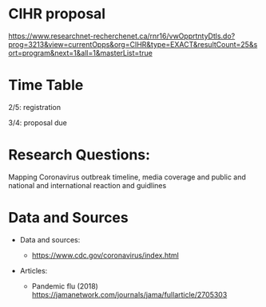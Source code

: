 # CIHR proposal 

https://www.researchnet-recherchenet.ca/rnr16/vwOpprtntyDtls.do?prog=3213&view=currentOpps&org=CIHR&type=EXACT&resultCount=25&sort=program&next=1&all=1&masterList=true

# Time Table
2/5:  registration

3/4:  proposal due

# Research Questions:

Mapping Coronavirus outbreak timeline, media coverage and public and national and international reaction and guidlines

# Data and Sources
* Data and sources:
  - https://www.cdc.gov/coronavirus/index.html

* Articles:

  - Pandemic flu (2018) https://jamanetwork.com/journals/jama/fullarticle/2705303
